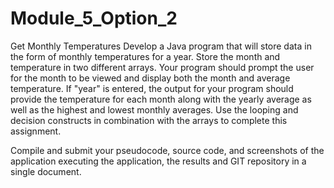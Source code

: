 # Module_5_Option_2
Get Monthly Temperatures
Develop a Java program that will store data in the form of monthly temperatures for a year. Store the month and temperature in two different arrays. Your program should prompt the user for the month to be viewed and display both the month and average temperature. If "year" is entered, the output for your program should provide the temperature for each month along with the yearly average as well as the highest and lowest monthly averages. Use the looping and decision constructs in combination with the arrays to complete this assignment.

Compile and submit your pseudocode, source code, and screenshots of the application executing the application, the results and GIT repository in a single document.
